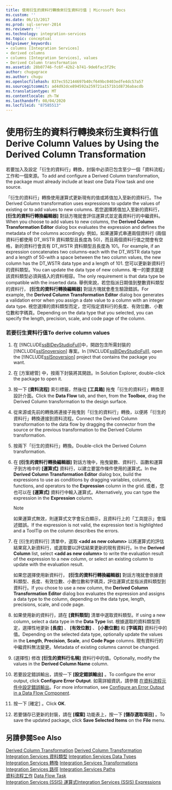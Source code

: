```yaml
---
title: 使用衍生的資料行轉換來衍生資料行值 | Microsoft Docs
ms.custom: ''
ms.date: 06/13/2017
ms.prod: sql-server-2014
ms.reviewer: ''
ms.technology: integration-services
ms.topic: conceptual
helpviewer_keywords:
- columns [Integration Services]
- derived columns
- columns [Integration Services], values
- Derived Column transformation
ms.assetid: 28b07746-fc6f-42b2-b741-9de6fac3f29c
author: chugugrace
ms.author: chugu
ms.openlocfilehash: 837ec552144697b40cf649bc0403edfe4dc57a57
ms.sourcegitcommit: ad4d92dce894592a259721a1571b1d8736abacdb
ms.translationtype: MT
ms.contentlocale: zh-TW
ms.lasthandoff: 08/04/2020
ms.locfileid: "87585513"
---
```

# <a name="derive-column-values-by-using-the-derived-column-transformation"></a><span data-ttu-id="f4644-102">使用衍生的資料行轉換來衍生資料行值</span><span class="sxs-lookup"><span data-stu-id="f4644-102">Derive Column Values by Using the Derived Column Transformation</span></span>
  <span data-ttu-id="f4644-103">若要加入及設定「衍生的資料行」轉換，封裝中必須已包含至少一個「資料流程」工作和一個來源。</span><span class="sxs-lookup"><span data-stu-id="f4644-103">To add and configure a Derived Column transformation, the package must already include at least one Data Flow task and one source.</span></span>  
  
 <span data-ttu-id="f4644-104">「衍生的資料行」轉換使用運算式更新現有的值或將值加入至新的資料行。</span><span class="sxs-lookup"><span data-stu-id="f4644-104">The Derived Column transformation uses expressions to update the values of existing or to add values to new columns.</span></span> <span data-ttu-id="f4644-105">若您選擇將值加入至新的資料行， **[衍生的資料行轉換編輯器]** 對話方塊就會評估運算式並定義資料行的中繼資料。</span><span class="sxs-lookup"><span data-stu-id="f4644-105">When you choose to add values to new columns, the **Derived Column Transformation Editor** dialog box evaluates the expression and defines the metadata of the columns accordingly.</span></span> <span data-ttu-id="f4644-106">例如，如果運算式串連兩個資料行 (兩個資料行都使用 DT_WSTR 資料類型且長度為 50)，而且兩個資料行值之間會有空格，新的資料行會具有 DT_WSTR 資料類型且長度為 101。</span><span class="sxs-lookup"><span data-stu-id="f4644-106">For example, if an expression concatenates two columns-each with the DT_WSTR data type and a length of 50-with a space between the two column values, the new column has the DT_WSTR data type and a length of 101.</span></span> <span data-ttu-id="f4644-107">您可以更新新資料行的資料類型。</span><span class="sxs-lookup"><span data-stu-id="f4644-107">You can update the data type of new columns.</span></span> <span data-ttu-id="f4644-108">唯一的要求就是該資料類型必須與插入的資料相容。</span><span class="sxs-lookup"><span data-stu-id="f4644-108">The only requirement is that data type be compatible with the inserted data.</span></span> <span data-ttu-id="f4644-109">舉例來說，若您指派日期值到整數資料類型的資料行， **[衍生的資料行轉換編輯器]** 對話方塊就會產生驗證錯誤。</span><span class="sxs-lookup"><span data-stu-id="f4644-109">For example, the **Derived Column Transformation Editor** dialog box generates a validation error when you assign a date value to a column with an integer data type.</span></span> <span data-ttu-id="f4644-110">視您選擇的資料類型而定，您可指定資料行的長度、有效位數、小數位數和字碼頁。</span><span class="sxs-lookup"><span data-stu-id="f4644-110">Depending on the data type that you selected, you can specify the length, precision, scale, and code page of the column.</span></span>  
  
### <a name="to-derive-column-values"></a><span data-ttu-id="f4644-111">若要衍生資料行值</span><span class="sxs-lookup"><span data-stu-id="f4644-111">To derive column values</span></span>  
  
1.  <span data-ttu-id="f4644-112">在 [!INCLUDE[ssBIDevStudioFull](../../../includes/ssbidevstudiofull-md.md)]中，開啟包含所需封裝的 [!INCLUDE[ssISnoversion](../../../includes/ssisnoversion-md.md)] 專案。</span><span class="sxs-lookup"><span data-stu-id="f4644-112">In [!INCLUDE[ssBIDevStudioFull](../../../includes/ssbidevstudiofull-md.md)], open the [!INCLUDE[ssISnoversion](../../../includes/ssisnoversion-md.md)] project that contains the package you want.</span></span>  
  
2.  <span data-ttu-id="f4644-113">在 [方案總管] 中，按兩下封裝將其開啟。</span><span class="sxs-lookup"><span data-stu-id="f4644-113">In Solution Explorer, double-click the package to open it.</span></span>  
  
3.  <span data-ttu-id="f4644-114">按一下 **[資料流程]** 索引標籤，然後從 **[工具箱]** 拖曳「衍生的資料行」轉換至設計介面。</span><span class="sxs-lookup"><span data-stu-id="f4644-114">Click the **Data Flow** tab, and then, from the **Toolbox**, drag the Derived Column transformation to the design surface.</span></span>  
  
4.  <span data-ttu-id="f4644-115">從來源或先前的轉換將連接子拖曳到「衍生的資料行」轉換，以便將「衍生的資料行」轉換連接到資料流程。</span><span class="sxs-lookup"><span data-stu-id="f4644-115">Connect the Derived Column transformation to the data flow by dragging the connector from the source or the previous transformation to the Derived Column transformation.</span></span>  
  
5.  <span data-ttu-id="f4644-116">按兩下「衍生的資料行」轉換。</span><span class="sxs-lookup"><span data-stu-id="f4644-116">Double-click the Derived Column transformation.</span></span>  
  
6.  <span data-ttu-id="f4644-117">在 **[衍生的資料行轉換編輯器]** 對話方塊中，拖曳變數、資料行、函數和運算子到方格中的 **[運算式]** 資料行，以建立要當作條件使用的運算式。</span><span class="sxs-lookup"><span data-stu-id="f4644-117">In the **Derived Column Transformation Editor** dialog box, build the expressions to use as conditions by dragging variables, columns, functions, and operators to the **Expression** column in the grid.</span></span> <span data-ttu-id="f4644-118">或者，您也可以在 **[運算式]** 資料行中輸入運算式。</span><span class="sxs-lookup"><span data-stu-id="f4644-118">Alternatively, you can type the expression in the **Expression** column.</span></span>  
  
    > [!NOTE]  
    >  <span data-ttu-id="f4644-119">如果運算式無效，則運算式文字會反白顯示，且資料行上的「工具提示」會描述錯誤。</span><span class="sxs-lookup"><span data-stu-id="f4644-119">If the expression is not valid, the expression text is highlighted and a ToolTip on the column describes the errors.</span></span>  
  
7.  <span data-ttu-id="f4644-120">在 [衍生的資料行] 清單中，選取 **\<add as new column>** 以將運算式的評估結果寫入新資料行，或選取要以評估結果更新的現有資料行。</span><span class="sxs-lookup"><span data-stu-id="f4644-120">In the **Derived Column** list, select **\<add as new column>** to write the evaluation result of the expression to a new column, or select an existing column to update with the evaluation result.</span></span>  
  
     <span data-ttu-id="f4644-121">如果您選擇使用新資料行， **[衍生的資料行轉換編輯器]** 對話方塊就會依據資料類型、長度、有效位數、小數位數和字碼頁，評估運算式並指派資料類型到資料行。</span><span class="sxs-lookup"><span data-stu-id="f4644-121">If you chose to use a new column, the **Derived Column Transformation Editor** dialog box evaluates the expression and assigns a data type to the column, depending on the data type, length, precisions, scale, and code page.</span></span>  
  
8.  <span data-ttu-id="f4644-122">如果使用新的資料行，請在 **[資料類型]** 清單中選取資料類型。</span><span class="sxs-lookup"><span data-stu-id="f4644-122">If using a new column, select a data type in the **Data Type** list.</span></span> <span data-ttu-id="f4644-123">根據選取的資料類型而定，選擇性地更新 **[長度]** 、 **[有效位數]** 、 **[小數位數]** 和 **[字碼頁]** 資料行中的值。</span><span class="sxs-lookup"><span data-stu-id="f4644-123">Depending on the selected data type, optionally update the values in the **Length**, **Precision**, **Scale**, and **Code Page** columns.</span></span> <span data-ttu-id="f4644-124">現有資料行的中繼資料無法變更。</span><span class="sxs-lookup"><span data-stu-id="f4644-124">Metadata of existing columns cannot be changed.</span></span>  
  
9. <span data-ttu-id="f4644-125">(選擇性) 修改 **[衍生的資料行名稱]** 資料行中的值。</span><span class="sxs-lookup"><span data-stu-id="f4644-125">Optionally, modify the values in the **Derived Column Name** column.</span></span>  
  
10. <span data-ttu-id="f4644-126">若要設定錯誤輸出，請按一下 **[設定錯誤輸出]** 。</span><span class="sxs-lookup"><span data-stu-id="f4644-126">To configure the error output, click **Configure Error Output**.</span></span> <span data-ttu-id="f4644-127">如需詳細資訊，請參閱 [在資料流程元件中設定錯誤輸出](../../configure-an-error-output-in-a-data-flow-component.md)。</span><span class="sxs-lookup"><span data-stu-id="f4644-127">For more information, see [Configure an Error Output in a Data Flow Component](../../configure-an-error-output-in-a-data-flow-component.md).</span></span>  
  
11. <span data-ttu-id="f4644-128">按一下 [確定]  。</span><span class="sxs-lookup"><span data-stu-id="f4644-128">Click **OK**.</span></span>  
  
12. <span data-ttu-id="f4644-129">若要儲存已更新的封裝，請在 **[檔案]** 功能表上，按一下 **[儲存選取項目]** 。</span><span class="sxs-lookup"><span data-stu-id="f4644-129">To save the updated package, click **Save Selected Items** on the **File** menu.</span></span>  
  
## <a name="see-also"></a><span data-ttu-id="f4644-130">另請參閱</span><span class="sxs-lookup"><span data-stu-id="f4644-130">See Also</span></span>  
 <span data-ttu-id="f4644-131">[Derived Column Transformation](derived-column-transformation.md) </span><span class="sxs-lookup"><span data-stu-id="f4644-131">[Derived Column Transformation](derived-column-transformation.md) </span></span>  
 <span data-ttu-id="f4644-132">[Integration Services 資料類型](../integration-services-data-types.md) </span><span class="sxs-lookup"><span data-stu-id="f4644-132">[Integration Services Data Types](../integration-services-data-types.md) </span></span>  
 <span data-ttu-id="f4644-133">[Integration Services 轉換](integration-services-transformations.md) </span><span class="sxs-lookup"><span data-stu-id="f4644-133">[Integration Services Transformations](integration-services-transformations.md) </span></span>  
 <span data-ttu-id="f4644-134">[Integration Services 路徑](../integration-services-paths.md) </span><span class="sxs-lookup"><span data-stu-id="f4644-134">[Integration Services Paths](../integration-services-paths.md) </span></span>  
 <span data-ttu-id="f4644-135">[資料流程工作](../../control-flow/data-flow-task.md) </span><span class="sxs-lookup"><span data-stu-id="f4644-135">[Data Flow Task](../../control-flow/data-flow-task.md) </span></span>  
 [<span data-ttu-id="f4644-136">Integration Services &#40;SSIS&#41; 運算式</span><span class="sxs-lookup"><span data-stu-id="f4644-136">Integration Services &#40;SSIS&#41; Expressions</span></span>](../../expressions/integration-services-ssis-expressions.md)  
  
  
